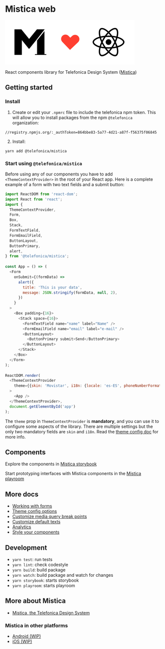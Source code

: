 # Mistica web

![Mistica loves React](./img/mistica-react-logo.svg)

React components library for Telefonica Design System ([Mistica](https://github.com/Telefonica/mistica))

## Getting started

### Install

1. Create or edit your `.npmrc` file to include the telefonica npm token. This will allow you to install
   packages from the npm `@telefonica` organization:

```
//registry.npmjs.org/:_authToken=864bbe83-5a77-4d21-a87f-f56375f06845
```

2. Install:

```terminal
yarn add @telefonica/mistica
```

### Start using `@telefonica/mistica`

Before using any of our components you have to add `<ThemeContextProvider>` in the root of your React app.
Here is a complete example of a form with two text fields and a submit button:

```javascript
import ReactDOM from 'react-dom';
import React from 'react';
import {
  ThemeContextProvider,
  Form,
  Box,
  Stack,
  FormTextField,
  FormEmailField,
  ButtonLayout,
  ButtonPrimary,
  alert,
} from '@telefonica/mistica';

const App = () => (
  <Form
    onSubmit={(formData) =>
      alert({
        title: 'This is your data',
        message: JSON.stringify(formData, null, 2),
      })
    }
  >
    <Box padding={16}>
      <Stack space={16}>
        <FormTextField name="name" label="Name" />
        <FormEmailField name="email" label="e-mail" />
        <ButtonLayout>
          <ButtonPrimary submit>Send</ButtonPrimary>
        </ButtonLayout>
      </Stack>
    </Box>
  </Form>
);

ReactDOM.render(
  <ThemeContextProvider
    theme={{skin: 'Movistar', i18n: {locale: 'es-ES', phoneNumberFormattingRegionCode: 'ES'}}}
  >
    <App />
  </ThemeContextProvider>,
  document.getElementById('app')
);
```

The `theme` prop in `ThemeContextProvider` is **mandatory**, and you can use it to configure some aspects of
the library. There are multiple settings but the only two mandatory fields are `skin` and `i18n`. Read the
[theme config doc](./doc/theme-config.md) for more info.

## Components

Explore the components in [Mistica storybook](https://mistica-web.now.sh)

Start prototyping interfaces with Mistica components in the
[Mistica playroom](https://mistica-web.now.sh/playroom)

## More docs

- [Working with forms](./doc/forms.md)
- [Theme config options](./doc/theme-config.md)
- [Customize media query break points](./doc/media-queries.md)
- [Customize default texts](./doc/texts.md)
- [Analytics](./doc/analytics.md)
- [Style your components](./doc/styles.md)

## Development

- `yarn test`: run tests
- `yarn lint`: check codestyle
- `yarn build`: build package
- `yarn watch`: build package and watch for changes
- `yarn storybook`: starts storybook
- `yarn playroom`: starts playroom

## More about Mistica

- [Mistica, the Telefonica Design System](https://github.com/Telefonica/mistica)

### Mistica in other platforms

- [Android (WIP)](https://github.com/Telefonica/mistica-android)
- [iOS (WIP)](https://github.com/Telefonica/mistica-ios)
